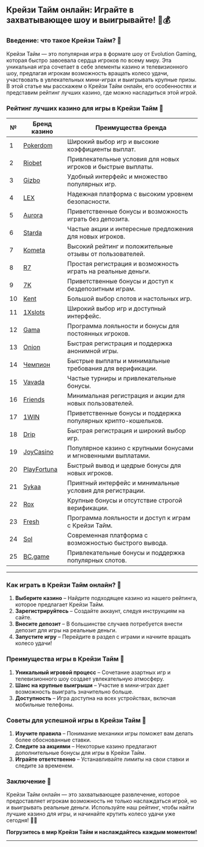 ## Крейзи Тайм онлайн: Играйте в захватывающее шоу и выигрывайте! 🎡💰

### Введение: что такое Крейзи Тайм? 🎯

Крейзи Тайм — это популярная игра в формате шоу от Evolution Gaming, которая быстро завоевала сердца игроков по всему миру. Эта уникальная игра сочетает в себе элементы казино и телевизионного шоу, предлагая игрокам возможность вращать колесо удачи, участвовать в увлекательных мини-играх и выигрывать крупные призы. В этой статье мы расскажем о Крейзи Тайм онлайн, его особенностях и представим рейтинг лучших казино, где можно насладиться этой игрой.

### Рейтинг лучших казино для игры в Крейзи Тайм 🏅

| №  | Бренд казино  | Преимущества бренда                                            |
|----|---------------|---------------------------------------------------------------|
| 1  | [Pokerdom](https://brandplay.link/4k77v2yx) | Широкий выбор игр и высокие коэффициенты выплат.              |
| 2  | [Riobet](https://brandplay.link/7xBLTPyj) | Привлекательные условия для новых игроков и быстрые выплаты.  |
| 3  | [Gizbo](https://brandplay.link/bprXw4YV) | Удобный интерфейс и множество популярных игр.                |
| 4  | [LEX](https://brandplay.link/zW4hdDFV) | Надежная платформа с высоким уровнем безопасности.            |
| 5  | [Aurora](https://10trafic-stat2.com/click/668546556bcc6313411604bd/6766/13032/subaccount) | Приветственные бонусы и возможность играть без депозита.      |
| 6  | [Starda](https://brandplay.link/fB7xwRFL) | Частые акции и интересные предложения для новых игроков.      |
| 7  | [Kometa](https://brandplay.link/8ZymQJV8) | Высокий рейтинг и положительные отзывы от пользователей.      |
| 8  | [R7](https://brandplay.link/bMd3Yjsw) | Простая регистрация и возможность играть на реальные деньги.  |
| 9  | [7K](https://brandplay.link/BvQyFShp) | Приветственные бонусы и доступ к бездепозитным играм.        |
| 10 | [Kent](https://brandplay.link/Fv2WP3js) | Большой выбор слотов и настольных игр.                       |
| 11 | [1Xslots](https://brandplay.link/hSB1khtr) | Широкий выбор игр и доступный интерфейс.                     |
| 12 | [Gama](https://brandplay.link/j6NMKsDz) | Программа лояльности и бонусы для постоянных игроков.         |
| 13 | [Onion](https://brandplay.link/zBGRVpQ9) | Быстрая регистрация и поддержка анонимной игры.              |
| 14 | [Чемпион](https://temon-gter.cfd/go/lRq?p80412p304504pcc44t17455) | Быстрые выплаты и минимальные требования для верификации.    |
| 15 | [Vavada](https://vavadapartner.pro/?promo=ea5c9275-6854-4505-94fc-95ab18221945-linkb2) | Частые турниры и привлекательные бонусы.                      |
| 16 | [Friends](https://gofriends.vc/linkb2) | Минимальная регистрация и акции для новых пользователей.      |
| 17 | [1WIN](https://brandplay.link/smXVpBbG) | Приветственные бонусы и поддержка популярных крипто-кошельков. |
| 18 | [Drip](https://drp-ircp01.com/c07e6a3db) | Быстрая регистрация и широкий выбор игр.                     |
| 19 | [JoyCasino](https://rpc30.call2me.pro/?/ru/registration?apkpop=0&partner=p24970p3291217pc98f) | Популярное казино с крупными бонусами и мгновенными выплатами. |
| 20 | [PlayFortuna](https://fortunapromo.net/alt/playfortuna/registration?0dc4a9362a71feb7e3f165fb8e766f70) | Быстрый вывод и щедрые бонусы для новых игроков.             |
| 21 | [Sykaa](https://s-two-way.com/?source=linkb2&pid=30697) | Приятный интерфейс и минимальные условия для регистрации.     |
| 22 | [Rox](https://rox-pvwfpjgcxe.com/cb1ee18a5) | Крупные бонусы и отсутствие строгой верификации.              |
| 23 | [Fresh](https://fresh-eumwkxwao.com/c3f7b485d) | Программа лояльности и доступ к играм с Крейзи Тайм.         |
| 24 | [Sol](https://sol-mmtdzfbaco.com/cb2415bca) | Современная платформа с возможностью быстрого вывода.         |
| 25 | [BC.game](https://partnerbcgame.com/dcc53d441) | Привлекательные бонусы и поддержка популярных слотов.         |

---

### Как играть в Крейзи Тайм онлайн? 🎲

1. **Выберите казино** – Найдите подходящее казино из нашего рейтинга, которое предлагает Крейзи Тайм.
2. **Зарегистрируйтесь** – Создайте аккаунт, следуя инструкциям на сайте.
3. **Внесите депозит** – В большинстве случаев потребуется внести депозит для игры на реальные деньги.
4. **Запустите игру** – Перейдите в раздел с играми и начните вращать колесо удачи!

### Преимущества игры в Крейзи Тайм 🎉

1. **Уникальный игровой процесс** – Сочетание азартных игр и телевизионного шоу создает увлекательную атмосферу.
2. **Шанс на крупные выигрыши** – Участие в мини-играх дает возможность выиграть значительно больше.
3. **Доступность** – Игра доступна на всех устройствах, включая мобильные телефоны.

### Советы для успешной игры в Крейзи Тайм 🎯

1. **Изучите правила** – Понимание механики игры поможет вам делать более обоснованные ставки.
2. **Следите за акциями** – Некоторые казино предлагают дополнительные бонусы для игры в Крейзи Тайм.
3. **Играйте ответственно** – Устанавливайте лимиты на свои ставки и следите за временем.

### Заключение 📝

Крейзи Тайм онлайн — это захватывающее развлечение, которое предоставляет игрокам возможность не только наслаждаться игрой, но и выигрывать реальные деньги. Используйте наш рейтинг, чтобы найти лучшие казино для игры, и начинайте крутить колесо удачи уже сегодня! 🎡💵

**Погрузитесь в мир Крейзи Тайм и наслаждайтесь каждым моментом!**

---
